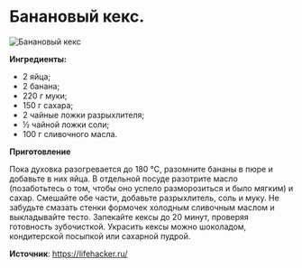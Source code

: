 # Банановый кекс.

![Банановый кекс](/images/Kulinar/Vipechka/keks-banan.jpg 'Банановый кекс')

**Ингредиенты:**

- 2 яйца;
- 2 банана;
- 220 г муки;
- 150 г сахара;
- 2 чайные ложки разрыхлителя;
- ½ чайной ложки соли;
- 100 г сливочного масла.

**Приготовление**

Пока духовка разогревается до 180 °С, разомните бананы в пюре и добавьте в них яйца. В отдельной посуде разотрите масло (позаботьтесь о том, чтобы оно успело разморозиться и было мягким) и сахар. Смешайте обе части, добавьте разрыхлитель, соль и муку. Не забудьте смазать стенки формочек холодным сливочным маслом и выкладывайте тесто. Запекайте кексы до 20 минут, проверяя готовность зубочисткой. Украсить кексы можно шоколадом, кондитерской посыпкой или сахарной пудрой.

**Источник**: https://lifehacker.ru/
